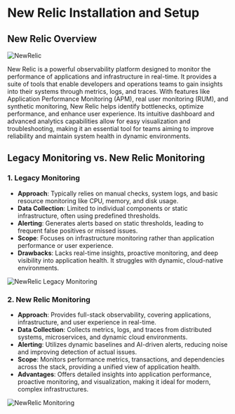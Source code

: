 # New Relic Installation and Setup

## New Relic Overview

![NewRelic]()

New Relic is a powerful observability platform designed to monitor the performance of applications and infrastructure in
real-time. It provides a suite of tools that enable developers and operations teams to gain insights into their systems 
through metrics, logs, and traces. With features like Application Performance Monitoring (APM), real user monitoring (RUM),
and synthetic monitoring, New Relic helps identify bottlenecks, optimize performance, and enhance user experience. Its 
intuitive dashboard and advanced analytics capabilities allow for easy visualization and troubleshooting, making it an 
essential tool for teams aiming to improve reliability and maintain system health in dynamic environments.

## Legacy Monitoring vs. New Relic Monitoring

### 1. **Legacy Monitoring**
   - **Approach**: Typically relies on manual checks, system logs, and basic resource monitoring like CPU, memory, and 
   disk usage.
   - **Data Collection**: Limited to individual components or static infrastructure, often using predefined thresholds.
   - **Alerting**: Generates alerts based on static thresholds, leading to frequent false positives or missed issues.
   - **Scope**: Focuses on infrastructure monitoring rather than application performance or user experience.
   - **Drawbacks**: Lacks real-time insights, proactive monitoring, and deep visibility into application health. It 
   struggles with dynamic, cloud-native environments.

![NewRelic Legacy Monitoring]()   

### 2. **New Relic Monitoring**
   - **Approach**: Provides full-stack observability, covering applications, infrastructure, and user experience in 
   real-time.
   - **Data Collection**: Collects metrics, logs, and traces from distributed systems, microservices, and dynamic cloud 
   environments.
   - **Alerting**: Utilizes dynamic baselines and AI-driven alerts, reducing noise and improving detection of actual issues.
   - **Scope**: Monitors performance metrics, transactions, and dependencies across the stack, providing a unified view 
   of application health.
   - **Advantages**: Offers detailed insights into application performance, proactive monitoring, and visualization, 
   making it ideal for modern, complex infrastructures.

![NewRelic Monitoring]()



